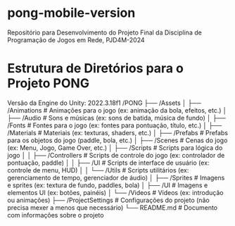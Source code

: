 # pong-mobile-version
Repositório para Desenvolvimento do Projeto Final da Disciplina de Programação de Jogos em Rede, PJD4M-2024
# Estrutura de Diretórios para o Projeto PONG
Versão da Engine do Unity: 2022.3.18f1
/PONG
├── /Assets
│   ├── /Animations           # Animações para o jogo (ex: animação da bola, efeitos, etc.)
│   ├── /Audio                # Sons e músicas (ex: sons de batida, música de fundo)
│   ├── /Fonts                # Fontes para o jogo (ex: fontes para pontuação, título, etc.)
│   ├── /Materials            # Materiais (ex: texturas, shaders, etc.)
│   ├── /Prefabs              # Prefabs para os objetos do jogo (paddle, bola, etc.)
│   ├── /Scenes               # Cenas do jogo (ex: Menu, Jogo, Game Over, etc.)
│   ├── /Scripts              # Scripts para lógica do jogo
│   │   ├── /Controllers      # Scripts de controle do jogo (ex: controlador de pontuação, paddle)
│   │   ├── /UI               # Scripts de interface de usuário (ex: controle de menu, HUD)
│   │   └── /Utils            # Scripts utilitários (ex: gerenciamento de tempo, gerenciador de áudio)
│   ├── /Sprites              # Imagens e sprites (ex: textura de fundo, paddles, bola)
│   ├── /UI                   # Imagens e elementos UI (ex: botões, painéis)
│   └── /Videos               # Vídeos (ex: introdução ou animações)
├── /ProjectSettings          # Configurações do projeto (não precisa mexer a menos que necessário)
└── README.md                 # Documento com informações sobre o projeto

